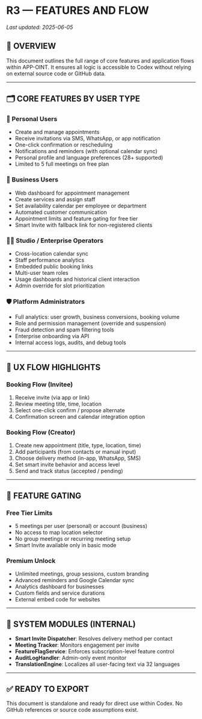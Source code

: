 # R3 — FEATURES AND FLOW

_Last updated: 2025-06-05_

## 🧩 OVERVIEW

This document outlines the full range of core features and application flows within APP-OINT. It ensures all logic is accessible to Codex without relying on external source code or GitHub data.

---

## 🗂️ CORE FEATURES BY USER TYPE

### 👤 Personal Users
- Create and manage appointments
- Receive invitations via SMS, WhatsApp, or app notification
- One-click confirmation or rescheduling
- Notifications and reminders (with optional calendar sync)
- Personal profile and language preferences (28+ supported)
- Limited to 5 full meetings on free plan

### 🏢 Business Users
- Web dashboard for appointment management
- Create services and assign staff
- Set availability calendar per employee or department
- Automated customer communication
- Appointment limits and feature gating for free tier
- Smart Invite with fallback link for non-registered clients

### 🧑‍🎨 Studio / Enterprise Operators
- Cross-location calendar sync
- Staff performance analytics
- Embedded public booking links
- Multi-user team roles
- Usage dashboards and historical client interaction
- Admin override for slot prioritization

### 🛡️ Platform Administrators
- Full analytics: user growth, business conversions, booking volume
- Role and permission management (override and suspension)
- Fraud detection and spam filtering tools
- Enterprise onboarding via API
- Internal access logs, audits, and debug tools

---

## 🔁 UX FLOW HIGHLIGHTS

### Booking Flow (Invitee)
1. Receive invite (via app or link)
2. Review meeting title, time, location
3. Select one-click confirm / propose alternate
4. Confirmation screen and calendar integration option

### Booking Flow (Creator)
1. Create new appointment (title, type, location, time)
2. Add participants (from contacts or manual input)
3. Choose delivery method (in-app, WhatsApp, SMS)
4. Set smart invite behavior and access level
5. Send and track status (accepted / pending)

---

## 🎯 FEATURE GATING

### Free Tier Limits
- 5 meetings per user (personal) or account (business)
- No access to map location selector
- No group meetings or recurring meeting setup
- Smart Invite available only in basic mode

### Premium Unlock
- Unlimited meetings, group sessions, custom branding
- Advanced reminders and Google Calendar sync
- Analytics dashboard for businesses
- Custom fields and service durations
- External embed code for websites

---

## 📍 SYSTEM MODULES (INTERNAL)

- **Smart Invite Dispatcher**: Resolves delivery method per contact
- **Meeting Tracker**: Monitors engagement per invite
- **FeatureFlagService**: Enforces subscription-level feature control
- **AuditLogHandler**: Admin-only event monitor
- **TranslationEngine**: Localizes all user-facing text via 32 languages

---

## ✅ READY TO EXPORT

This document is standalone and ready for direct use within Codex. No GitHub references or source code assumptions exist.
